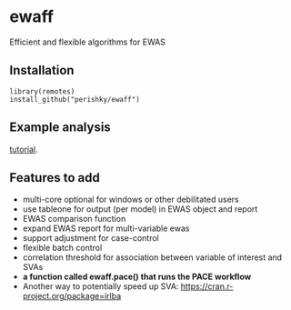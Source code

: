# ewaff

Efficient and flexible algorithms for EWAS

## Installation 

```
library(remotes)
install_github("perishky/ewaff")
```

## Example analysis

[tutorial](http://htmlpreview.github.io/?https://github.com/perishky/ewaff/blob/master/docs/tutorial.html).

## Features to add

- multi-core optional for windows or other debilitated users
- use tableone for output (per model) in EWAS object and report
- EWAS comparison function
- expand EWAS report for multi-variable ewas
- support adjustment for case-control
- flexible batch control
- correlation threshold for association between variable of interest and SVAs
- **a function called ewaff.pace() that runs the PACE workflow**
- Another way to potentially speed up SVA: https://cran.r-project.org/package=irlba
